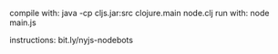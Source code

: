 compile with: java -cp cljs.jar:src clojure.main node.clj
run with: node main.js

instructions: bit.ly/nyjs-nodebots
